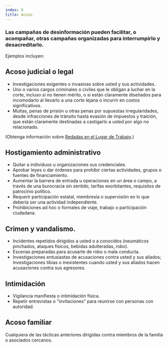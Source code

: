 ```yaml
---
index: 6
title: Acoso
---
```

### Las campañas de desinformación pueden facilitar, o acompañar, otras campañas organizadas para interrumpirlo y desacreditarlo.

Ejemplos incluyen:

## Acoso judicial o legal

* Investigaciones exigentes o invasivas sobre usted y sus actividades.
* Uno o varios cargos criminales o civiles que le obligan a luchar en la corte, incluso si no tienen mérito, o si están claramente diseñados para incomodarlo al llevarlo a una corte lejana o incurrir en costos significativos.
* Multas, penas de prisión u otras penas por supuestas irregularidades, desde infracciones de tránsito hasta evasión de impuestos y traición, que están claramente destinadas a castigarlo a usted por algo no relacionado.

(Obtenga información sobre [Redadas en el Lugar de Trabajo](umbrella://information/protect-your-workspace).)

## Hostigamiento administrativo

* Quitar a individuos u organizaciones sus credenciales.
* Aprobar leyes o dar órdenes para prohibir ciertas actividades, grupos o fuentes de financiamiento.
* Aumentar la barrera de entrada u operaciones en un área o campo, a través de una burocracia sin sentido, tarifas exorbitantes, requisitos de patrocinio político.
* Requerir participación estatal, membresía o supervisión en lo que debería ser una actividad independiente.
* Prohibiciones ad hoc o formales de viaje, trabajo o participación ciudadana.

## Crimen y vandalismo.

* Incidentes repetidos dirigidos a usted o a conocidos (neumáticos pinchados, ataques físicos, bebidas adulteradas, robo).
* Escenas preparadas para acusarte de robo o mala conducta.
* Investigaciones entusiastas de acusaciones contra usted y sus aliados; Investigaciones tibias o inexistentes cuando usted y sus aliados hacen acusaciones contra sus agresores.

## Intimidación

* Vigilancia manifiesta o intimidación física.
* Repetir entrevistas o "invitaciones" para reunirse con personas con autoridad.

## Acoso familiar

Cualquiera de las tácticas anteriores dirigidas contra miembros de la familia o asociados cercanos.